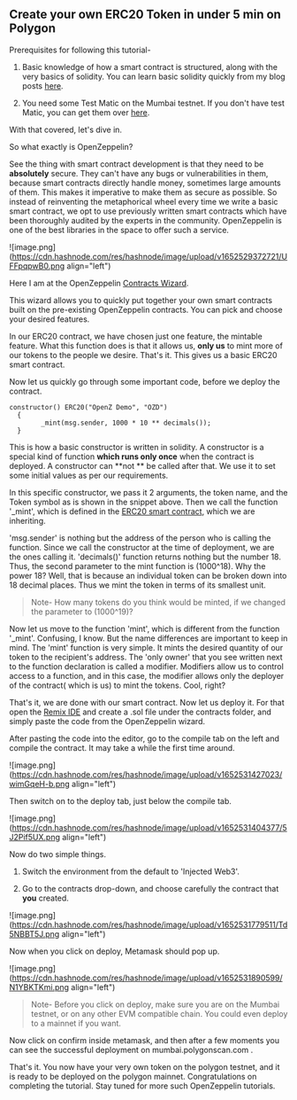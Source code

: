 ## Create your own ERC20 Token in under 5 min on Polygon

Prerequisites for following this tutorial-

1. Basic knowledge of how a smart contract is structured, along with the very basics of solidity. You can learn basic solidity quickly from my blog posts [here](https://13thcodearmy.hashnode.dev/series/thesoliditysagas). 

2. You need some Test Matic on the Mumbai testnet. If you don't have test Matic, you can get them over [here](https://mumbaifaucet.com/).

With that covered, let's dive in.

So what exactly is OpenZeppelin?

See the thing with smart contract development is that they need to be **absolutely** secure. They can't have any bugs or vulnerabilities in them, because smart contracts directly handle money, sometimes large amounts of them.
This makes it imperative to make them as secure as possible.
So instead of reinventing the metaphorical wheel every time we write a basic smart contract, we opt to use previously written smart contracts which have been thoroughly audited by the experts in the community. 
OpenZeppelin is one of the best libraries in the space to offer such a service.


![image.png](https://cdn.hashnode.com/res/hashnode/image/upload/v1652529372721/UFFpqpwB0.png align="left")

Here I am at the OpenZeppelin [Contracts Wizard](https://docs.openzeppelin.com/contracts/4.x/wizard).

This wizard allows you to quickly put together your own smart contracts built on the pre-existing OpenZeppelin contracts. You can pick and choose your desired features.

In our ERC20 contract, we have chosen just one feature, the mintable feature. What this function does is that it allows us, **only us** to mint more of our tokens to the people we desire. That's it. This gives us a basic ERC20 smart contract. 

Now let us quickly go through some important code, before we deploy the contract.

```
constructor() ERC20("OpenZ Demo", "OZD")
  {
        _mint(msg.sender, 1000 * 10 ** decimals());
  }
```
 

This is how a basic constructor is written in solidity. A constructor is a special kind of function **which runs only once** when the contract is deployed. A constructor can **not ** be called after that. We use it to set some initial values as per our requirements.

In this specific constructor, we pass it 2 arguments, the token name, and the Token symbol as is shown in the snippet above.
Then we call the function '_mint', which is defined in the [ERC20 smart contract](https://github.com/OpenZeppelin/openzeppelin-contracts/blob/v4.6.0/contracts/token/ERC20/ERC20.sol), which we are inheriting.

'msg.sender' is nothing but the address of the person who is calling the function. Since we call the constructor at the time of deployment, we are the ones calling it.
'decimals()' function returns nothing but the number 18. Thus, the second parameter to the mint function is (1000^18). 
Why the power 18?
Well, that is because an individual token can be broken down into 18 decimal places. Thus we mint the token in terms of its smallest unit. 

> Note- How many tokens do you think would be minted, if we changed the parameter to (1000^19)?

Now let us move to the function 'mint', which is different from the function '_mint'.
Confusing, I know. But the name differences are important to keep in mind. 
The 'mint' function is very simple. It mints the desired quantity of our token to the recipient's address. The 'only owner' that you see written next to the function declaration is called a modifier. Modifiers allow us to control access to a function, and in this case, the modifier allows only the deployer of the contract( which is us) to mint the tokens. 
Cool, right?

That's it, we are done with our smart contract. Now let us deploy it.
For that open the [Remix IDE](https://remix.ethereum.org/) and create a .sol file under the contracts folder, and simply paste the code from the OpenZeppelin wizard.

After pasting the code into the editor, go to the compile tab on the left and compile the contract. It may take a while the first time around.

![image.png](https://cdn.hashnode.com/res/hashnode/image/upload/v1652531427023/wimGqeH-b.png align="left")

Then switch on to the deploy tab, just below the compile tab.

![image.png](https://cdn.hashnode.com/res/hashnode/image/upload/v1652531404377/5J2Pif5UX.png align="left")

Now do two simple things.

1. Switch the environment from the default to 'Injected Web3'.

2. Go to the contracts drop-down, and choose carefully the contract that **you** created.


![image.png](https://cdn.hashnode.com/res/hashnode/image/upload/v1652531779511/Td5NBBT5J.png align="left")

Now when you click on deploy, Metamask should pop up.


![image.png](https://cdn.hashnode.com/res/hashnode/image/upload/v1652531890599/N1YBKTKmi.png align="left")

> Note- Before you click on deploy, make sure you are on the Mumbai testnet, or on any other EVM compatible chain. You could even deploy to a mainnet if you want.

Now click on confirm inside metamask, and then after a few moments you can see the successful deployment on mumbai.polygonscan.com . 

That's it.
You now have your very own token on the polygon testnet, and it is ready to be deployed on the polygon mainnet.
Congratulations on completing the tutorial.
Stay tuned for more such OpenZeppelin tutorials.













